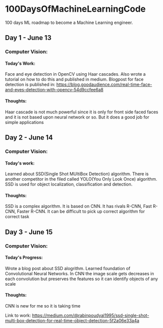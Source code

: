# 100DaysOfMachineLearningCode
100 days ML roadmap to become a Machine Learning engineer.

## Day 1 - June 13
### Computer Vision:
#### Today's Work:
Face and eye detection in OpenCV using Haar cascades. Also wrote a tutorial on how to do this and published in medium.
Blogpost for face detection is published in: https://blog.goodaudience.com/real-time-face-and-eyes-detection-with-opencv-54d9ccfee6a8


#### Thoughts:
Haar cascade is not much powerful since it is only for front side faced faces and it is not based upon neural network or so. But it does a good job for simple applications

## Day 2 - June 14
### Computer Vision:
#### Today's work:

Learned about SSD(Single Shot MUltiBox Detection) algorithm. There is another competitor in the filed called YOLO(You Only Look Once) algorithm. SSD is used for object localization, classification and detection.

#### Thoughts:
SSD is a complex algorithm. It is based on CNN. It has rivals R-CNN, Fast R-CNN, Faster R-CNN. It can be difficult to pick up correct algorithm for correct task

## Day 3 - June 15
### Computer Vision:
#### Today's Progress:
Wrote a blog post about SSD alogrithm. Learned foundation of Convolutional Neural Networks. In CNN the image scale gets decreases in each convolution but preserves the features so it can identify objects of any scale

#### Thoughts:
CNN is new for me so it is taking time

Link to work: https://medium.com/@rabinpoudyal1995/ssd-single-shot-multi-box-detection-for-real-time-object-detection-5f2a06e33a4a 


